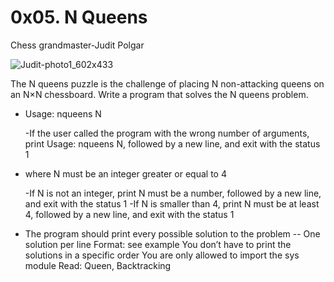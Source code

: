 # 0x05. N Queens

Chess grandmaster-Judit Polgar

![Judit-photo1_602x433](https://github.com/ElmarOdz/alx-interview/assets/110916781/bc0ccdee-93ce-4a27-bb41-fa54e8575e9d)


The N queens puzzle is the challenge of placing N non-attacking queens on an N×N chessboard. Write a program that solves the N queens problem.

  - Usage: nqueens N

    -If the user called the program with the wrong number of arguments, print Usage: nqueens N, followed by a new line, and exit with the status 1

  - where N must be an integer greater or equal to 4

    -If N is not an integer, print N must be a number, followed by a new line, and exit with the status 1
    -If N is smaller than 4, print N must be at least 4, followed by a new line, and exit with the status 1

  - The program should print every possible solution to the problem
    -- One solution per line
Format: see example
You don’t have to print the solutions in a specific order
You are only allowed to import the sys module
Read: Queen, Backtracking
